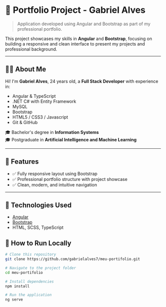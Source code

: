 # 🎯 Portfolio Project - Gabriel Alves

> Application developed using Angular and Bootstrap as part of my professional portfolio.

This project showcases my skills in **Angular** and **Bootstrap**, focusing on building a responsive and clean interface to present my projects and professional background.

---

## 🧑‍💻 About Me

Hi! I'm **Gabriel Alves**, 24 years old, a **Full Stack Developer** with experience in:

- Angular & TypeScript
- .NET C# with Entity Framework
- MySQL
- Bootstrap
- HTML5 / CSS3 / Javascript
- Git & GitHub

🎓 Bachelor's degree in **Information Systems**  
🎓 Postgraduate in **Artificial Intelligence and Machine Learning**

---

## 🚀 Features

- ✅ Fully responsive layout using Bootstrap
- ✅ Professional portfolio structure with project showcase
- ✅ Clean, modern, and intuitive navigation

---

## 🔧 Technologies Used

- [Angular](https://angular.io/)
- [Bootstrap](https://getbootstrap.com/)
- HTML, SCSS, TypeScript

## 📂 How to Run Locally

```bash
# Clone this repository
git clone https://github.com/gabrielalves7/meu-portifolio.git

# Navigate to the project folder
cd meu-portifolio

# Install dependencies
npm install

# Run the application
ng serve
